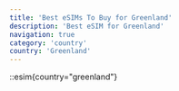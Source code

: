 ```yaml
---
title: 'Best eSIMs To Buy for Greenland'
description: 'Best eSIM for Greenland'
navigation: true
category: 'country'
country: 'Greenland'
---
```


::esim{country="greenland"}
